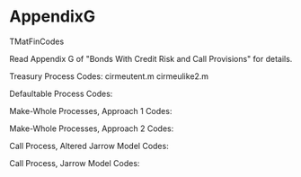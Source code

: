 AppendixG
=========

TMatFinCodes


Read Appendix G of "Bonds With Credit Risk and Call Provisions" for details. 

Treasury Process Codes:
cirmeutent.m
cirmeulike2.m

Defaultable Process Codes:

Make-Whole Processes, Approach 1 Codes:

Make-Whole Processes, Approach 2 Codes:

Call Process, Altered Jarrow Model Codes:

Call Process, Jarrow Model Codes:
